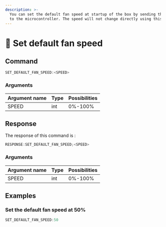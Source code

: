 ```yaml
---
description: >-
  You can set the default fan speed at startup of the box by sending the command
  to the microcontroller. The speed will not change directly using this command.
---
```


# 💨 Set default fan speed

## Command

```javascript
SET_DEFAULT_FAN_SPEED:<SPEED>
```

### Arguments

| Argument name | Type | Possibilities |
| ------------- | ---- | ------------- |
| SPEED         | int  | 0%-100%       |

## Response

The response of this command is :

```javascript
RESPONSE:SET_DEFAULT_FAN_SPEED;<SPEED>
```

### Arguments

| Argument name | Type | Possibilities |
| ------------- | ---- | ------------- |
| SPEED         | int  | 0%-100%       |

## Examples

### Set the default fan speed at 50%

```javascript
SET_DEFAULT_FAN_SPEED:50
```

